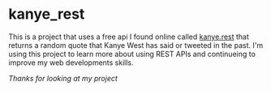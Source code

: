 # kanye_rest

This is a project that uses a free api I found online called [kanye.rest](kanye.rest) that returns a random quote that Kanye West has said or tweeted in the past. I'm using this project to learn more about using REST APIs and continueing to improve my web developments skills.

*Thanks for looking at my project*
